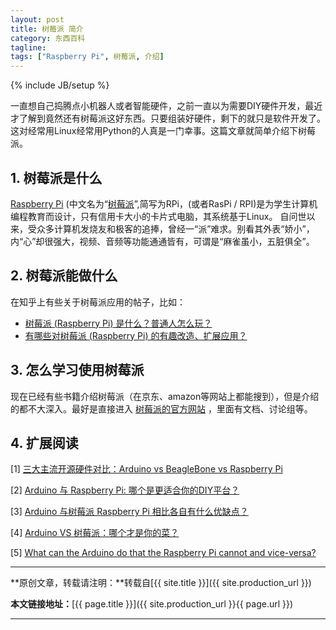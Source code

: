 ```yaml
---
layout: post
title: 树莓派 简介
category: 东西百科
tagline: 
tags: ["Raspberry Pi", 树莓派, 介绍]
---
```

{% include JB/setup %}

一直想自己捣腾点小机器人或者智能硬件，之前一直以为需要DIY硬件开发，最近才了解到竟然还有树莓派这好东西。只要组装好硬件，剩下的就只是软件开发了。这对经常用Linux经常用Python的人真是一门幸事。这篇文章就简单介绍下树莓派。

## 1. 树莓派是什么

[Raspberry Pi](https://en.wikipedia.org/wiki/Raspberry_Pi) (中文名为“[树莓派](https://zh.wikipedia.org/wiki/%E6%A0%91%E8%8E%93%E6%B4%BE)”,简写为RPi，(或者RasPi / RPI)是为学生计算机编程教育而设计，只有信用卡大小的卡片式电脑，其系统基于Linux。 自问世以来，受众多计算机发烧友和极客的追捧，曾经一“派”难求。别看其外表“娇小”，内“心”却很强大，视频、音频等功能通通皆有，可谓是“麻雀虽小，五脏俱全”。

## 2. 树莓派能做什么

在知乎上有些关于树莓派应用的帖子，比如：

+ [树莓派 (Raspberry Pi) 是什么？普通人怎么玩？](https://www.zhihu.com/question/20859055)
+ [有哪些对树莓派 (Raspberry Pi) 的有趣改造、扩展应用？](https://www.zhihu.com/question/20697024)

## 3. 怎么学习使用树莓派

现在已经有些书籍介绍树莓派（在京东、amazon等网站上都能搜到），但是介绍的都不大深入。最好是直接进入 [树莓派的官方网站](https://www.raspberrypi.org/) ，里面有文档、讨论组等。

## 4. 扩展阅读

[1] [三大主流开源硬件对比：Arduino vs BeagleBone vs Raspberry Pi](http://www.csdn.net/article/2013-05-02/2815109-ArduinoUno-vs-BeagleBone-vs-RaspberryPi)

[2] [Arduino 与 Raspberry Pi: 哪个是更适合你的DIY平台？](https://linux.cn/article-3112-1.html)

[3] [Arduino 与树莓派 Raspberry Pi 相比各自有什么优缺点？](https://www.zhihu.com/question/20755144)

[4] [Arduino VS 树莓派：哪个才是你的菜？](http://www.geekfan.net/1359/)

[5] [What can the Arduino do that the Raspberry Pi cannot and vice-versa?](https://www.quora.com/What-can-the-Arduino-do-that-the-Raspberry-Pi-cant-and-vice-versa)

* * *

**原创文章，转载请注明：**转载自[{{ site.title }}]({{ site.production_url }})

**本文链接地址：**[{{ page.title }}]({{ site.production_url }}{{ page.url }})

* * *
